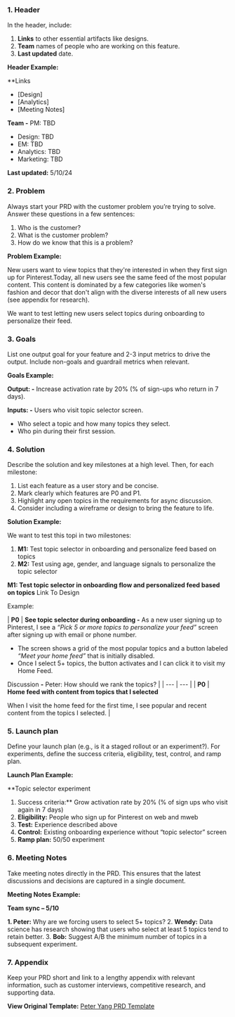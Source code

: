 ### **1. Header**

In the header, include:

1. **Links** to other essential artifacts like designs.
2. **Team** names of people who are working on this feature.
3. **Last updated** date.

**Header Example:**

**Links
- [Design]
- [Analytics]
- [Meeting Notes]

**Team
-** PM: TBD
- Design: TBD
- EM: TBD
- Analytics: TBD
- Marketing: TBD

**Last updated:** 5/10/24

### **2. Problem**

Always start your PRD with the customer problem you’re trying to solve. Answer these questions in a few sentences:

1. Who is the customer?
2. What is the customer problem?
3. How do we know that this is a problem?

**Problem Example:**

New users want to view topics that they're interested in when they first sign up for Pinterest.Today, all new users see the same feed of the most popular content. This content is dominated by a few categories like women's fashion and decor that don't align with the diverse interests of all new users (see appendix for research).

We want to test letting new users select topics during onboarding to personalize their feed.

### **3. Goals**

List one output goal for your feature and 2-3 input metrics to drive the output. Include non-goals and guardrail metrics when relevant.

**Goals Example:**

**Output:
-** Increase activation rate by 20% (% of sign-ups who return in 7 days).

**Inputs:
-** Users who visit topic selector screen.
- Who select a topic and how many topics they select.
- Who pin during their first session.

### **4. Solution**

Describe the solution and key milestones at a high level. Then, for each milestone:

1. List each feature as a user story and be concise.
2. Mark clearly which features are P0 and P1.
3. Highlight any open topics in the requirements for async discussion.
4. Consider including a wireframe or design to bring the feature to life.

**Solution Example:**

We want to test this topi in two milestones:
1. **M1:** Test topic selector in onboarding and personalize feed based on topics
2. **M2:** Test using age, gender, and language signals to personalize the topic selector

**M1: Test topic selector in onboarding flow and personalized feed based on topics**
Link To Design

Example:

| **P0** | **See topic selector during onboarding
-** As a new user signing up to Pinterest, I see a *“Pick 5 or more topics to personalize your feed”* screen after signing up with email or phone number.
- The screen shows a grid of the most popular topics and a button labeled *“Meet your home feed”* that is initially disabled.
- Once I select 5+ topics, the button activates and I can click it to visit my Home Feed.

Discussion
**-** Peter: How should we rank the topics? |
| --- | --- |
| **P0** | **Home feed with content from topics that I selected**

When I visit the home feed for the first time, I see popular and recent content from the topics I selected. |

### **5. Launch plan**

Define your launch plan (e.g., is it a staged rollout or an experiment?). For experiments, define the success criteria, eligibility, test, control, and ramp plan.

**Launch Plan Example:**

**Topic selector experiment
1. Success criteria:** Grow activation rate by 20% (% of sign ups who visit again in 7 days)
2. **Eligibility:** People who sign up for Pinterest on web and mweb
3. **Test:** Experience described above
4. **Control:** Existing onboarding experience without “topic selector” screen
5. **Ramp plan:** 50/50 experiment

### **6. Meeting Notes**

Take meeting notes directly in the PRD. This ensures that the latest discussions and decisions are captured in a single document.

**Meeting Notes Example:**

**Team sync – 5/10**

**1. Peter:** Why are we forcing users to select 5+ topics?
2. **Wendy:** Data science has research showing that users who select at least 5 topics tend to retain better.
3. **Bob:** Suggest A/B the minimum number of topics in a subsequent experiment.

### **7. Appendix**

Keep your PRD short and link to a lengthy appendix with relevant information, such as customer interviews, competitive research, and supporting data.

**View Original Template:** [Peter Yang PRD Template](https://creatoreconomy.so/p/my-prd-template-how-to-write-with-ai)